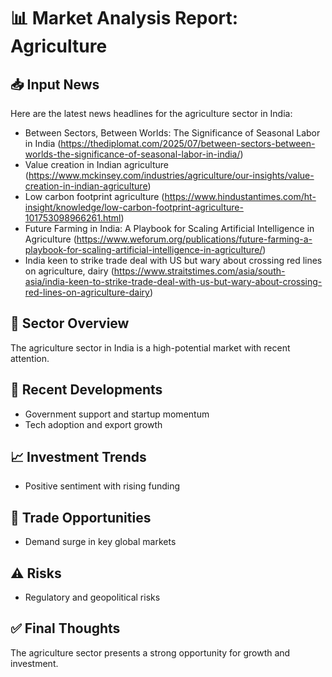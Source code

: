 # 📊 Market Analysis Report: Agriculture

## 📥 Input News
Here are the latest news headlines for the agriculture sector in India:
- Between Sectors, Between Worlds: The Significance of Seasonal Labor in India (https://thediplomat.com/2025/07/between-sectors-between-worlds-the-significance-of-seasonal-labor-in-india/)
- Value creation in Indian agriculture (https://www.mckinsey.com/industries/agriculture/our-insights/value-creation-in-indian-agriculture)
- Low carbon footprint agriculture (https://www.hindustantimes.com/ht-insight/knowledge/low-carbon-footprint-agriculture-101753098966261.html)
- Future Farming in India: A Playbook for Scaling Artificial Intelligence in Agriculture (https://www.weforum.org/publications/future-farming-a-playbook-for-scaling-artificial-intelligence-in-agriculture/)
- India keen to strike trade deal with US but wary about crossing red lines on agriculture, dairy (https://www.straitstimes.com/asia/south-asia/india-keen-to-strike-trade-deal-with-us-but-wary-about-crossing-red-lines-on-agriculture-dairy)

## 🏢 Sector Overview
The agriculture sector in India is a high-potential market with recent attention.

## 📰 Recent Developments
- Government support and startup momentum
- Tech adoption and export growth

## 📈 Investment Trends
- Positive sentiment with rising funding

## 💼 Trade Opportunities
- Demand surge in key global markets

## ⚠️ Risks
- Regulatory and geopolitical risks

## ✅ Final Thoughts
The agriculture sector presents a strong opportunity for growth and investment.
